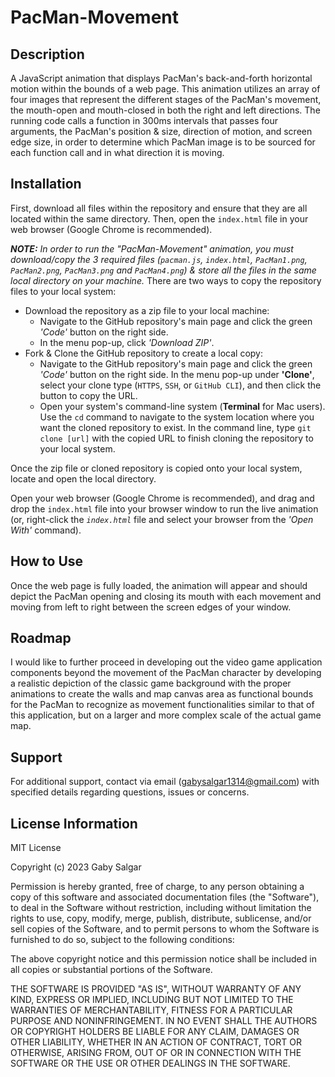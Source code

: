 
# PacMan-Movement

## Description
A JavaScript animation that displays PacMan's back-and-forth horizontal motion within the bounds of a web page. This animation utilizes an array of four images that represent the different stages of the PacMan's movement, the mouth-open and mouth-closed in both the right and left directions. The running code  calls a function in 300ms intervals that passes four arguments, the PacMan's position & size, direction of motion, and screen edge size, in order to determine which PacMan image is to be sourced for each function call and in what direction it is moving.

## Installation
First, download all files within the repository and ensure that they are all located within the same directory. Then, open the `index.html` file in your web browser (Google Chrome is recommended). 

_**NOTE:** In order to run the "PacMan-Movement" animation, you must download/copy the 3 required files (`pacman.js`, `index.html`, `PacMan1.png`, `PacMan2.png`, `PacMan3.png` and `PacMan4.png`) & store all the files in the same local directory on your machine._
There are two ways to copy the repository files to your local system:
* Download the repository as a zip file to your local machine:  
  * Navigate to the GitHub repository's main page and click the green _'Code'_ button on the right side. 
  * In the menu pop-up, click _'Download ZIP'_. 
* Fork & Clone the GitHub repository to create a local copy:
  * Navigate to the GitHub repository's main page and click the green _'Code'_ button on the right side. In the menu pop-up under **'Clone'**, select your clone type (`HTTPS`, `SSH`, or `GitHub CLI`), and then click the button to copy the URL.
  * Open your system's command-line system (**Terminal** for Mac users). Use the `cd` command to navigate to the system location where you want the cloned repository to exist. In the command line, type `git clone [url]` with the copied URL to finish cloning the repository to your local system.

Once the zip file or cloned repository is copied onto your local system, locate and open the local directory. 

Open your web browser (Google Chrome is recommended), and drag and drop the `index.html` file into your browser window to run the live animation (or, right-click the _`index.html`_ file and select your browser from the _'Open With'_ command).

## How to Use
Once the web page is fully loaded, the animation will appear and should depict the PacMan opening and closing its mouth with each movement and moving from left to right between the screen edges of your window.

## Roadmap
I would like to further proceed in developing out the video game application components beyond the movement of the PacMan character by developing a realistic depiction of the classic game background with the proper animations to create the walls and map canvas area as functional bounds for the PacMan to recognize as movement functionalities similar to that of this application, but on a larger and more complex scale of the actual game map.

## Support
For additional support, contact via email (gabysalgar1314@gmail.com) with specified details regarding questions, issues or concerns.

## License Information
MIT License

Copyright (c) 2023 Gaby Salgar

Permission is hereby granted, free of charge, to any person obtaining a copy
of this software and associated documentation files (the "Software"), to deal
in the Software without restriction, including without limitation the rights
to use, copy, modify, merge, publish, distribute, sublicense, and/or sell
copies of the Software, and to permit persons to whom the Software is
furnished to do so, subject to the following conditions:

The above copyright notice and this permission notice shall be included in all
copies or substantial portions of the Software.

THE SOFTWARE IS PROVIDED "AS IS", WITHOUT WARRANTY OF ANY KIND, EXPRESS OR
IMPLIED, INCLUDING BUT NOT LIMITED TO THE WARRANTIES OF MERCHANTABILITY,
FITNESS FOR A PARTICULAR PURPOSE AND NONINFRINGEMENT. IN NO EVENT SHALL THE
AUTHORS OR COPYRIGHT HOLDERS BE LIABLE FOR ANY CLAIM, DAMAGES OR OTHER
LIABILITY, WHETHER IN AN ACTION OF CONTRACT, TORT OR OTHERWISE, ARISING FROM,
OUT OF OR IN CONNECTION WITH THE SOFTWARE OR THE USE OR OTHER DEALINGS IN THE
SOFTWARE.
